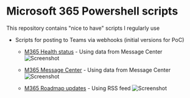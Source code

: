 # Microsoft 365 Powershell scripts

This repository contains "nice to have" scripts I regularly use

- Scripts for posting to Teams via webhooks (initial versions for PoC)
	- [M365 Health status](https://github.com/einast/PS_M365_scripts/blob/master/M365HealthStatus.ps1) - Using data from Message Center
	![Screenshot](https://github.com/einast/PS_M365_scripts/blob/master/O365ServiceHealth.PNG)
	
	- [M365 Message Center](https://github.com/einast/PS_M365_scripts/blob/master/M365MessageCenterUpdates.ps1) - Using data from Message Center
	![Screenshot](https://github.com/einast/PS_M365_scripts/blob/master/M365MessageCenter.PNG)
	
	- [M365 Roadmap updates](https://github.com/einast/PS_M365_scripts/blob/master/M365RoadmapUpdates.ps1) - Using RSS feed
        ![Screenshot](https://github.com/einast/PS_M365_scripts/blob/master/TeamsRoadmapWebHook.PNG)
